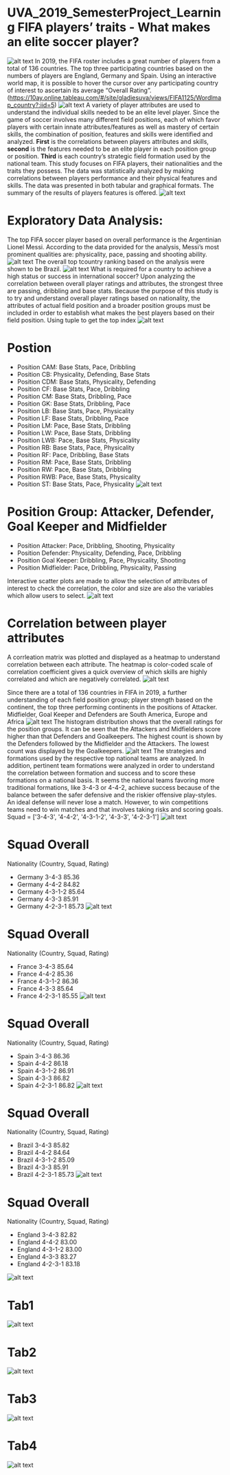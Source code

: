 # UVA_2019_SemesterProject_Learning FIFA players’ traits - What makes an elite soccer player?

![alt text](https://github.com/gladieschanggoodluck/UVA_2019_SemesterProject_Learning/blob/Photos/1122PHOTO.png)
In 2019, the FIFA roster includes a great number of players from a total of 136 countries. The top three participating countries based on the numbers of players are England, Germany and Spain. Using an interactive world map, it is possible to hover the cursor over any participating country of interest to ascertain its average “Overall Rating”. (https://10ay.online.tableau.com/#/site/gladiesuva/views/FIFA1125/Wordlmap_country?:iid=5)
![alt text](https://github.com/gladieschanggoodluck/UVA_2019_SemesterProject_Learning/blob/Photos/fig15.PNG)
A variety of player attributes are used to understand the individual skills needed to be an elite level player. Since the game of soccer involves many different field positions, each of which favor players with certain innate attributes/features as well as mastery of certain skills, the combination of position, features and skills were identified and analyzed. **First** is the correlations between players attributes and skills, **second** is the features needed to be an elite player in each position group or position. **Third** is each country’s strategic field formation used by the national team.
This study focuses on FIFA players, their nationalities and the traits they possess. The data was statistically analyzed by making correlations between players performance and their physical features and skills. The data was presented in both tabular and graphical formats. The summary of the results of players features is offered.
![alt text](https://github.com/gladieschanggoodluck/UVA_2019_SemesterProject_Learning/blob/Photos/fig1.png)
# Exploratory Data Analysis: 
The top FIFA soccer player based on overall performance is the Argentinian Lionel Messi. According to the data provided for the analysis, Messi’s most prominent qualities are: physicality, pace, passing and shooting ability.
![alt text]( https://github.com/gladieschanggoodluck/UVA_2019_SemesterProject_Learning/blob/Photos/fig2.png)
The overall top tcountry ranking based on the analysis were shown to be Brazil. 
![alt text]( https://github.com/gladieschanggoodluck/UVA_2019_SemesterProject_Learning/blob/Photos/fig3.png)
What is required for a country to achieve a high status or success in international soccer? Upon analyzing the correlation between overall player ratings and attributes, the strongest three are passing, dribbling and base stats. Because the purpose of this study is to try and understand overall player ratings based on nationality, the attributes of actual field position and a broader position groups must be included in order to establish what makes the best players based on their field position.
Using tuple to get the top index
![alt text](https://github.com/gladieschanggoodluck/UVA_2019_SemesterProject_Learning/blob/Photos/fig4.PNG)
# Postion
* Position CAM: Base Stats, Pace, Dribbling
* Position CB: Physicality, Defending, Base Stats
* Position CDM: Base Stats, Physicality, Defending
* Position CF: Base Stats, Pace, Dribbling
* Position CM: Base Stats, Dribbling, Pace
* Position GK: Base Stats, Dribbling, Pace
* Position LB: Base Stats, Pace, Physicality
* Position LF: Base Stats, Dribbling, Pace
* Position LM: Pace, Base Stats, Dribbling
* Position LW: Pace, Base Stats, Dribbling
* Position LWB: Pace, Base Stats, Physicality
* Position RB: Base Stats, Pace, Physicality
* Position RF: Pace, Dribbling, Base Stats
* Position RM: Pace, Base Stats, Dribbling
* Position RW: Pace, Base Stats, Dribbling
* Position RWB: Pace, Base Stats, Physicality
* Position ST: Base Stats, Pace, Physicality
![alt text](https://github.com/gladieschanggoodluck/UVA_2019_SemesterProject_Learning/blob/Photos/fig5.PNG)
# Position Group: Attacker, Defender, Goal Keeper and Midfielder
* Position Attacker: Pace, Dribbling, Shooting, Physicality
* Position Defender: Physicality, Defending, Pace, Dribbling
* Position Goal Keeper: Dribbling, Pace, Physicality, Shooting
* Position Midfielder: Pace, Dribbling, Physicality, Passing

Interactive scatter plots are made to allow the selection of attributes of interest to check the correlation, the color and size are also the variables which allow users to select. 
![alt text](https://github.com/gladieschanggoodluck/UVA_2019_SemesterProject_Learning/blob/Photos/fig6.PNG)
# Correlation between player attributes
A corrleation matrix was plotted and displayed as a heatmap to understand correlation between each attribute. The heatmap is color-coded scale of correlation coefficient gives a quick overview of which skills are highly correlated and which are negatively correlated. 
![alt text](https://github.com/gladieschanggoodluck/UVA_2019_SemesterProject_Learning/blob/Photos/fig21.png)

Since there are a total of 136 countries in FIFA in 2019, a further understanding of each field position group; player strength based on the continent, the top three performing continents in the positions of Attacker. Midfielder, Goal Keeper and Defenders are South America, Europe and Africa
![alt text](https://github.com/gladieschanggoodluck/UVA_2019_SemesterProject_Learning/blob/Photos/fig7.png)
The histogram distribution shows that the overall ratings for the position groups. It can be seen that the  Attackers and Midfielders score higher than that Defenders and Goalkeepers. The highest count is shown by the Defenders followed by the Midfielder and the Attackers. The lowest count was displayed by the Goalkeepers.
![alt text](https://github.com/gladieschanggoodluck/UVA_2019_SemesterProject_Learning/blob/Photos/fig8.png)
The strategies and formations used by the respective top national teams are analyzed. In addition, pertinent team formations were analyzed in order to understand the correlation between formation and success and to score these formations on a national basis. 
It seems the national teams favoring more traditional formations, like 3-4-3 or 4-4-2, achieve success because of the balance between the safer defensive and the riskier offensive play-styles. An ideal defense will never lose a match. However, to win competitions teams need to win matches and that involves taking risks and scoring goals. 
Squad = ['3-4-3', '4-4-2', '4-3-1-2', '4-3-3', '4-2-3-1']
![alt text](https://github.com/gladieschanggoodluck/UVA_2019_SemesterProject_Learning/blob/Photos/fig9.PNG)
# Squad Overall
Nationality (Country, Squad, Rating)
* Germany 3-4-3 85.36
* Germany 4-4-2 84.82
* Germany 4-3-1-2 85.64
* Germany 4-3-3 85.91
* Germany 4-2-3-1 85.73
![alt text](https://github.com/gladieschanggoodluck/UVA_2019_SemesterProject_Learning/blob/Photos/fig10.PNG)
# Squad Overall
Nationality (Country, Squad, Rating) 
* France 3-4-3 85.64
* France 4-4-2 85.36
* France 4-3-1-2 86.36
* France 4-3-3 85.64
* France 4-2-3-1 85.55
![alt text](https://github.com/gladieschanggoodluck/UVA_2019_SemesterProject_Learning/blob/Photos/fig11.PNG)
# Squad Overall
Nationality (Country, Squad, Rating)
* Spain 3-4-3 86.36
* Spain 4-4-2 86.18
* Spain 4-3-1-2 86.91
* Spain 4-3-3 86.82
* Spain 4-2-3-1 86.82
![alt text](https://github.com/gladieschanggoodluck/UVA_2019_SemesterProject_Learning/blob/Photos/fig12.PNG)
# Squad Overall
Nationality (Country, Squad, Rating)
* Brazil 3-4-3 85.82
* Brazil 4-4-2 84.64
* Brazil 4-3-1-2 85.09
* Brazil 4-3-3 85.91
* Brazil 4-2-3-1 85.73
![alt text](https://github.com/gladieschanggoodluck/UVA_2019_SemesterProject_Learning/blob/Photos/fig13.PNG)
# Squad  Overall
Nationality (Country, Squad, Rating)                 
* England        3-4-3    82.82
* England        4-4-2    83.00
* England      4-3-1-2    83.00
* England        4-3-3    83.27
* England      4-2-3-1    83.18
 
![alt text](https://github.com/gladieschanggoodluck/UVA_2019_SemesterProject_Learning/blob/Photos/fig14.PNG)
# Tab1
![alt text](https://github.com/gladieschanggoodluck/UVA_2019_SemesterProject_Learning/blob/Photos/fig17.PNG)
# Tab2
![alt text](https://github.com/gladieschanggoodluck/UVA_2019_SemesterProject_Learning/blob/Photos/fig18.PNG)
# Tab3
![alt text](https://github.com/gladieschanggoodluck/UVA_2019_SemesterProject_Learning/blob/Photos/fig19.PNG)
# Tab4
![alt text](https://github.com/gladieschanggoodluck/UVA_2019_SemesterProject_Learning/blob/Photos/fig25.PNG)
